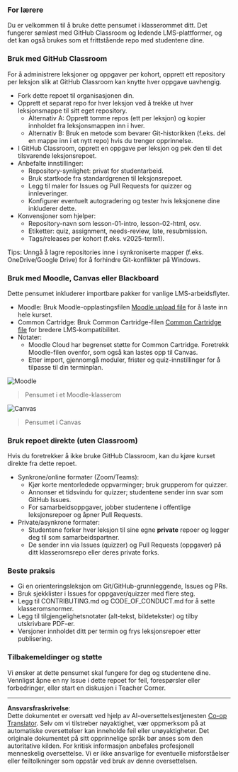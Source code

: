 <!--
CO_OP_TRANSLATOR_METADATA:
{
  "original_hash": "71009af209f81cc01a1f2d324200375f",
  "translation_date": "2025-10-03T10:00:12+00:00",
  "source_file": "for-teachers.md",
  "language_code": "no"
}
-->
### For lærere

Du er velkommen til å bruke dette pensumet i klasserommet ditt. Det fungerer sømløst med GitHub Classroom og ledende LMS-plattformer, og det kan også brukes som et frittstående repo med studentene dine.

### Bruk med GitHub Classroom

For å administrere leksjoner og oppgaver per kohort, opprett ett repository per leksjon slik at GitHub Classroom kan knytte hver oppgave uavhengig.

- Fork dette repoet til organisasjonen din.
- Opprett et separat repo for hver leksjon ved å trekke ut hver leksjonsmappe til sitt eget repository.
  - Alternativ A: Opprett tomme repos (ett per leksjon) og kopier innholdet fra leksjonsmappen inn i hver.
  - Alternativ B: Bruk en metode som bevarer Git-historikken (f.eks. del en mappe inn i et nytt repo) hvis du trenger opprinnelse.
- I GitHub Classroom, opprett en oppgave per leksjon og pek den til det tilsvarende leksjonsrepoet.
- Anbefalte innstillinger:
  - Repository-synlighet: privat for studentarbeid.
  - Bruk startkode fra standardgrenen til leksjonsrepoet.
  - Legg til maler for Issues og Pull Requests for quizzer og innleveringer.
  - Konfigurer eventuelt autogradering og tester hvis leksjonene dine inkluderer dette.
- Konvensjoner som hjelper:
  - Repository-navn som lesson-01-intro, lesson-02-html, osv.
  - Etiketter: quiz, assignment, needs-review, late, resubmission.
  - Tags/releases per kohort (f.eks. v2025-term1).

Tips: Unngå å lagre repositories inne i synkroniserte mapper (f.eks. OneDrive/Google Drive) for å forhindre Git-konflikter på Windows.

### Bruk med Moodle, Canvas eller Blackboard

Dette pensumet inkluderer importbare pakker for vanlige LMS-arbeidsflyter.

- Moodle: Bruk Moodle-opplastingsfilen [Moodle upload file](../../../../../../../teaching-files/webdev-moodle.mbz) for å laste inn hele kurset.
- Common Cartridge: Bruk Common Cartridge-filen [Common Cartridge file](../../../../../../../teaching-files/webdev-common-cartridge.imscc) for bredere LMS-kompatibilitet.
- Notater:
  - Moodle Cloud har begrenset støtte for Common Cartridge. Foretrekk Moodle-filen ovenfor, som også kan lastes opp til Canvas.
  - Etter import, gjennomgå moduler, frister og quiz-innstillinger for å tilpasse til din terminplan.

![Moodle](../../translated_images/moodle.94eb93d714a50cb2c97435b408017dee224348b61bc86203ffd43a4f4e57b95f.no.png)
> Pensumet i et Moodle-klasserom

![Canvas](../../translated_images/canvas.fbd605ff8e5b8aff567d398528ce113db304446b90b9cad55c654de3fdfcda34.no.png)
> Pensumet i Canvas

### Bruk repoet direkte (uten Classroom)

Hvis du foretrekker å ikke bruke GitHub Classroom, kan du kjøre kurset direkte fra dette repoet.

- Synkrone/online formater (Zoom/Teams):
  - Kjør korte mentorledede oppvarminger; bruk grupperom for quizzer.
  - Annonser et tidsvindu for quizzer; studentene sender inn svar som GitHub Issues.
  - For samarbeidsoppgaver, jobber studentene i offentlige leksjonsrepoer og åpner Pull Requests.
- Private/asynkrone formater:
  - Studentene forker hver leksjon til sine egne **private** repoer og legger deg til som samarbeidspartner.
  - De sender inn via Issues (quizzer) og Pull Requests (oppgaver) på ditt klasseromsrepo eller deres private forks.

### Beste praksis

- Gi en orienteringsleksjon om Git/GitHub-grunnleggende, Issues og PRs.
- Bruk sjekklister i Issues for oppgaver/quizzer med flere steg.
- Legg til CONTRIBUTING.md og CODE_OF_CONDUCT.md for å sette klasseromsnormer.
- Legg til tilgjengelighetsnotater (alt-tekst, bildetekster) og tilby utskrivbare PDF-er.
- Versjoner innholdet ditt per termin og frys leksjonsrepoer etter publisering.

### Tilbakemeldinger og støtte

Vi ønsker at dette pensumet skal fungere for deg og studentene dine. Vennligst åpne en ny Issue i dette repoet for feil, forespørsler eller forbedringer, eller start en diskusjon i Teacher Corner.

---

**Ansvarsfraskrivelse**:  
Dette dokumentet er oversatt ved hjelp av AI-oversettelsestjenesten [Co-op Translator](https://github.com/Azure/co-op-translator). Selv om vi tilstreber nøyaktighet, vær oppmerksom på at automatiske oversettelser kan inneholde feil eller unøyaktigheter. Det originale dokumentet på sitt opprinnelige språk bør anses som den autoritative kilden. For kritisk informasjon anbefales profesjonell menneskelig oversettelse. Vi er ikke ansvarlige for eventuelle misforståelser eller feiltolkninger som oppstår ved bruk av denne oversettelsen.